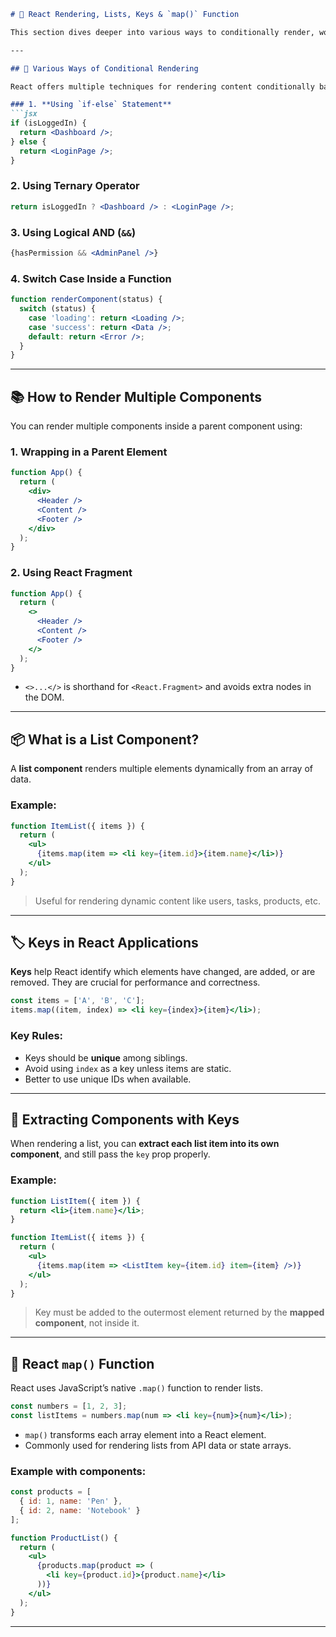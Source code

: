 ````markdown
# 🧩 React Rendering, Lists, Keys & `map()` Function

This section dives deeper into various ways to conditionally render, work with lists, assign keys, and use the `map()` function in React.

---

## 🔀 Various Ways of Conditional Rendering

React offers multiple techniques for rendering content conditionally based on state or props:

### 1. **Using `if-else` Statement**
```jsx
if (isLoggedIn) {
  return <Dashboard />;
} else {
  return <LoginPage />;
}
````

### 2. **Using Ternary Operator**

```jsx
return isLoggedIn ? <Dashboard /> : <LoginPage />;
```

### 3. **Using Logical AND (`&&`)**

```jsx
{hasPermission && <AdminPanel />}
```

### 4. **Switch Case Inside a Function**

```jsx
function renderComponent(status) {
  switch (status) {
    case 'loading': return <Loading />;
    case 'success': return <Data />;
    default: return <Error />;
  }
}
```

---

## 📚 How to Render Multiple Components

You can render multiple components inside a parent component using:

### 1. **Wrapping in a Parent Element**

```jsx
function App() {
  return (
    <div>
      <Header />
      <Content />
      <Footer />
    </div>
  );
}
```

### 2. **Using React Fragment**

```jsx
function App() {
  return (
    <>
      <Header />
      <Content />
      <Footer />
    </>
  );
}
```

* `<>...</>` is shorthand for `<React.Fragment>` and avoids extra nodes in the DOM.

---

## 📦 What is a List Component?

A **list component** renders multiple elements dynamically from an array of data.

### Example:

```jsx
function ItemList({ items }) {
  return (
    <ul>
      {items.map(item => <li key={item.id}>{item.name}</li>)}
    </ul>
  );
}
```

> Useful for rendering dynamic content like users, tasks, products, etc.

---

## 🏷️ Keys in React Applications

**Keys** help React identify which elements have changed, are added, or are removed. They are crucial for performance and correctness.

```jsx
const items = ['A', 'B', 'C'];
items.map((item, index) => <li key={index}>{item}</li>);
```

### Key Rules:

* Keys should be **unique** among siblings.
* Avoid using `index` as a key unless items are static.
* Better to use unique IDs when available.

---

## 🧱 Extracting Components with Keys

When rendering a list, you can **extract each list item into its own component**, and still pass the `key` prop properly.

### Example:

```jsx
function ListItem({ item }) {
  return <li>{item.name}</li>;
}

function ItemList({ items }) {
  return (
    <ul>
      {items.map(item => <ListItem key={item.id} item={item} />)}
    </ul>
  );
}
```

> Key must be added to the outermost element returned by the **mapped component**, not inside it.

---

## 🔁 React `map()` Function

React uses JavaScript’s native `.map()` function to render lists.

```jsx
const numbers = [1, 2, 3];
const listItems = numbers.map(num => <li key={num}>{num}</li>);
```

* `map()` transforms each array element into a React element.
* Commonly used for rendering lists from API data or state arrays.

### Example with components:

```jsx
const products = [
  { id: 1, name: 'Pen' },
  { id: 2, name: 'Notebook' }
];

function ProductList() {
  return (
    <ul>
      {products.map(product => (
        <li key={product.id}>{product.name}</li>
      ))}
    </ul>
  );
}
```

---